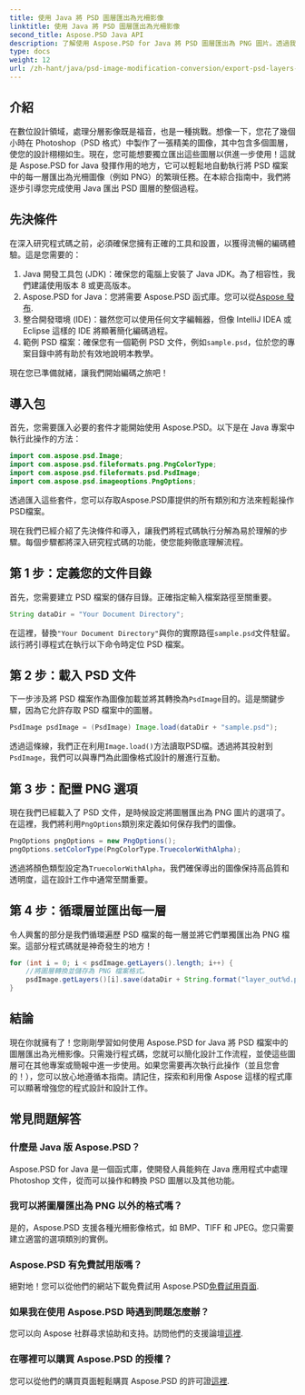 ```yaml
---
title: 使用 Java 將 PSD 圖層匯出為光柵影像
linktitle: 使用 Java 將 PSD 圖層匯出為光柵影像
second_title: Aspose.PSD Java API
description: 了解使用 Aspose.PSD for Java 將 PSD 圖層匯出為 PNG 圖片。透過我們詳細的逐步教學解鎖無縫文件操作。
type: docs
weight: 12
url: /zh-hant/java/psd-image-modification-conversion/export-psd-layers-raster-images/
---
```

## 介紹

在數位設計領域，處理分層影像既是福音，也是一種挑戰。想像一下，您花了幾個小時在 Photoshop（PSD 格式）中製作了一張精美的圖像，其中包含多個圖層，使您的設計栩栩如生。現在，您可能想要獨立匯出這些圖層以供進一步使用！這就是 Aspose.PSD for Java 發揮作用的地方，它可以輕鬆地自動執行將 PSD 檔案中的每一層匯出為光柵圖像（例如 PNG）的繁瑣任務。在本綜合指南中，我們將逐步引導您完成使用 Java 匯出 PSD 圖層的整個過程。

## 先決條件

在深入研究程式碼之前，必須確保您擁有正確的工具和設置，以獲得流暢的編碼體驗。這是您需要的：

1. Java 開發工具包 (JDK)：確保您的電腦上安裝了 Java JDK。為了相容性，我們建議使用版本 8 或更高版本。
2.  Aspose.PSD for Java：您將需要 Aspose.PSD 函式庫。您可以從[Aspose 發布](https://releases.aspose.com/psd/java/). 
3. 整合開發環境 (IDE)：雖然您可以使用任何文字編輯器，但像 IntelliJ IDEA 或 Eclipse 這樣的 IDE 將顯著簡化編碼過程。
4. 範例 PSD 檔案：確保您有一個範例 PSD 文件，例如`sample.psd`，位於您的專案目錄中將有助於有效地說明本教學。

現在您已準備就緒，讓我們開始編碼之旅吧！

## 導入包

首先，您需要匯入必要的套件才能開始使用 Aspose.PSD。以下是在 Java 專案中執行此操作的方法：

```java
import com.aspose.psd.Image;
import com.aspose.psd.fileformats.png.PngColorType;
import com.aspose.psd.fileformats.psd.PsdImage;
import com.aspose.psd.imageoptions.PngOptions;
```

透過匯入這些套件，您可以存取Aspose.PSD庫提供的所有類別和方法來輕鬆操作PSD檔案。

現在我們已經介紹了先決條件和導入，讓我們將程式碼執行分解為易於理解的步驟。每個步驟都將深入研究程式碼的功能，使您能夠徹底理解流程。

## 第 1 步：定義您的文件目錄

首先，您需要建立 PSD 檔案的儲存目錄。正確指定輸入檔案路徑至關重要。

```java
String dataDir = "Your Document Directory";
```

在這裡，替換`"Your Document Directory"`與你的實際路徑`sample.psd`文件駐留。該行將引導程式在執行以下命令時定位 PSD 檔案。

## 第 2 步：載入 PSD 文件

下一步涉及將 PSD 檔案作為圖像加載並將其轉換為`PsdImage`目的。這是關鍵步驟，因為它允許存取 PSD 檔案中的圖層。

```java
PsdImage psdImage = (PsdImage) Image.load(dataDir + "sample.psd");
```

透過這條線，我們正在利用`Image.load()`方法讀取PSD檔。透過將其投射到`PsdImage`，我們可以與專門為此圖像格式設計的層進行互動。

## 第 3 步：配置 PNG 選項

現在我們已經載入了 PSD 文件，是時候設定將圖層匯出為 PNG 圖片的選項了。在這裡，我們將利用`PngOptions`類別來定義如何保存我們的圖像。

```java
PngOptions pngOptions = new PngOptions();
pngOptions.setColorType(PngColorType.TruecolorWithAlpha);
```

透過將顏色類型設定為`TruecolorWithAlpha`，我們確保導出的圖像保持高品質和透明度，這在設計工作中通常至關重要。

## 第 4 步：循環層並匯出每一層

令人興奮的部分是我們循環遍歷 PSD 檔案的每一層並將它們單獨匯出為 PNG 檔案。這部分程式碼就是神奇發生的地方！

```java
for (int i = 0; i < psdImage.getLayers().length; i++) {
    //將圖層轉換並儲存為 PNG 檔案格式。
    psdImage.getLayers()[i].save(dataDir + String.format("layer_out%d.png", i + 1), pngOptions);
}
```

## 結論

現在你就擁有了！您剛剛學習如何使用 Aspose.PSD for Java 將 PSD 檔案中的圖層匯出為光柵影像。只需幾行程式碼，您就可以簡化設計工作流程，並使這些圖層可在其他專案或簡報中進一步使用。如果您需要再次執行此操作（並且您會的！），您可以放心地遵循本指南。請記住，探索和利用像 Aspose 這樣的程式庫可以顯著增強您的程式設計和設計工作。

## 常見問題解答

### 什麼是 Java 版 Aspose.PSD？
Aspose.PSD for Java 是一個函式庫，使開發人員能夠在 Java 應用程式中處理 Photoshop 文件，從而可以操作和轉換 PSD 圖層以及其他功能。

### 我可以將圖層匯出為 PNG 以外的格式嗎？
是的，Aspose.PSD 支援各種光柵影像格式，如 BMP、TIFF 和 JPEG。您只需要建立適當的選項類別的實例。

### Aspose.PSD 有免費試用版嗎？
絕對地！您可以從他們的網站下載免費試用 Aspose.PSD[免費試用頁面](https://releases.aspose.com/).

### 如果我在使用 Aspose.PSD 時遇到問題怎麼辦？
您可以向 Aspose 社群尋求協助和支持。訪問他們的支援論壇[這裡](https://forum.aspose.com/c/psd/34).

### 在哪裡可以購買 Aspose.PSD 的授權？
您可以從他們的購買頁面輕鬆購買 Aspose.PSD 的許可證[這裡](https://purchase.aspose.com/buy).